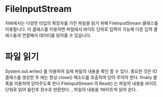 # FileInputStream

자바에서는 다양한 타입의 확장자를 가진 파일을 읽기 위해 FileInputStream 클래스를 이용합니다.
이 클래스를 이용하면 파일에서 바이트 단위로 입력이 가능해 다른 입력 클래스들과 연결해서 데이터를 읽어올 수 있습니다. 

# 파일 읽기

System.out.write() 를 이용하여 실제 파일의 내용을 확인 할 수 있다. 중요한 것은 IO 클래스를 생성한 후 에는 항상 close() 메소드를
호출하여 닫아 주어야 한다. finally 블록을 이용하여 닫아주도록 한다.FileInputStream 의 Read() 는 파일의 내용을 바이트 단위로 읽어 들린후
정수로 반환한다. , 파일의 내용을 1바이트씩 읽어 온다.
